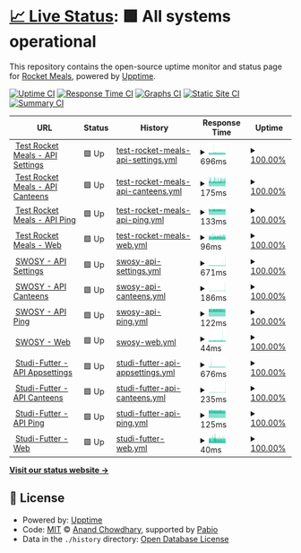 # [📈 Live Status](https://rocket-meals.github.io/rocket-meals-uptime): <!--live status--> **🟩 All systems operational**

This repository contains the open-source uptime monitor and status page for [Rocket Meals](https://rocket-meals.de), powered by [Upptime](https://github.com/upptime/upptime).

[![Uptime CI](https://github.com/rocket-meals/rocket-meals-uptime/workflows/Uptime%20CI/badge.svg)](https://github.com/rocket-meals/rocket-meals-uptime/actions?query=workflow%3A%22Uptime+CI%22)
[![Response Time CI](https://github.com/rocket-meals/rocket-meals-uptime/workflows/Response%20Time%20CI/badge.svg)](https://github.com/rocket-meals/rocket-meals-uptime/actions?query=workflow%3A%22Response+Time+CI%22)
[![Graphs CI](https://github.com/rocket-meals/rocket-meals-uptime/workflows/Graphs%20CI/badge.svg)](https://github.com/rocket-meals/rocket-meals-uptime/actions?query=workflow%3A%22Graphs+CI%22)
[![Static Site CI](https://github.com/rocket-meals/rocket-meals-uptime/workflows/Static%20Site%20CI/badge.svg)](https://github.com/rocket-meals/rocket-meals-uptime/actions?query=workflow%3A%22Static+Site+CI%22)
[![Summary CI](https://github.com/rocket-meals/rocket-meals-uptime/workflows/Summary%20CI/badge.svg)](https://github.com/rocket-meals/rocket-meals-uptime/actions?query=workflow%3A%22Summary+CI%22)

<!--start: status pages-->
<!-- This summary is generated by Upptime (https://github.com/upptime/upptime) -->
<!-- Do not edit this manually, your changes will be overwritten -->
<!-- prettier-ignore -->
| URL | Status | History | Response Time | Uptime |
| --- | ------ | ------- | ------------- | ------ |
| <img alt="" src="https://test.rocket-meals.de/rocket-meals/api/assets/d9c13781-1b83-411a-83d4-562e50b85a0b" height="13"> [Test Rocket Meals - API Settings](https://test.rocket-meals.de/rocket-meals/api/items/app_settings) | 🟩 Up | [test-rocket-meals-api-settings.yml](https://github.com/rocket-meals/rocket-meals-uptime/commits/HEAD/history/test-rocket-meals-api-settings.yml) | <details><summary><img alt="Response time graph" src="./graphs/test-rocket-meals-api-settings/response-time-week.png" height="20"> 696ms</summary><br><a href="https://rocket-meals.github.io/rocket-meals-uptime/history/test-rocket-meals-api-settings"><img alt="Response time 709" src="https://img.shields.io/endpoint?url=https%3A%2F%2Fraw.githubusercontent.com%2Frocket-meals%2Frocket-meals-uptime%2FHEAD%2Fapi%2Ftest-rocket-meals-api-settings%2Fresponse-time.json"></a><br><a href="https://rocket-meals.github.io/rocket-meals-uptime/history/test-rocket-meals-api-settings"><img alt="24-hour response time 678" src="https://img.shields.io/endpoint?url=https%3A%2F%2Fraw.githubusercontent.com%2Frocket-meals%2Frocket-meals-uptime%2FHEAD%2Fapi%2Ftest-rocket-meals-api-settings%2Fresponse-time-day.json"></a><br><a href="https://rocket-meals.github.io/rocket-meals-uptime/history/test-rocket-meals-api-settings"><img alt="7-day response time 696" src="https://img.shields.io/endpoint?url=https%3A%2F%2Fraw.githubusercontent.com%2Frocket-meals%2Frocket-meals-uptime%2FHEAD%2Fapi%2Ftest-rocket-meals-api-settings%2Fresponse-time-week.json"></a><br><a href="https://rocket-meals.github.io/rocket-meals-uptime/history/test-rocket-meals-api-settings"><img alt="30-day response time 686" src="https://img.shields.io/endpoint?url=https%3A%2F%2Fraw.githubusercontent.com%2Frocket-meals%2Frocket-meals-uptime%2FHEAD%2Fapi%2Ftest-rocket-meals-api-settings%2Fresponse-time-month.json"></a><br><a href="https://rocket-meals.github.io/rocket-meals-uptime/history/test-rocket-meals-api-settings"><img alt="1-year response time 709" src="https://img.shields.io/endpoint?url=https%3A%2F%2Fraw.githubusercontent.com%2Frocket-meals%2Frocket-meals-uptime%2FHEAD%2Fapi%2Ftest-rocket-meals-api-settings%2Fresponse-time-year.json"></a></details> | <details><summary><a href="https://rocket-meals.github.io/rocket-meals-uptime/history/test-rocket-meals-api-settings">100.00%</a></summary><a href="https://rocket-meals.github.io/rocket-meals-uptime/history/test-rocket-meals-api-settings"><img alt="All-time uptime 99.94%" src="https://img.shields.io/endpoint?url=https%3A%2F%2Fraw.githubusercontent.com%2Frocket-meals%2Frocket-meals-uptime%2FHEAD%2Fapi%2Ftest-rocket-meals-api-settings%2Fuptime.json"></a><br><a href="https://rocket-meals.github.io/rocket-meals-uptime/history/test-rocket-meals-api-settings"><img alt="24-hour uptime 100.00%" src="https://img.shields.io/endpoint?url=https%3A%2F%2Fraw.githubusercontent.com%2Frocket-meals%2Frocket-meals-uptime%2FHEAD%2Fapi%2Ftest-rocket-meals-api-settings%2Fuptime-day.json"></a><br><a href="https://rocket-meals.github.io/rocket-meals-uptime/history/test-rocket-meals-api-settings"><img alt="7-day uptime 100.00%" src="https://img.shields.io/endpoint?url=https%3A%2F%2Fraw.githubusercontent.com%2Frocket-meals%2Frocket-meals-uptime%2FHEAD%2Fapi%2Ftest-rocket-meals-api-settings%2Fuptime-week.json"></a><br><a href="https://rocket-meals.github.io/rocket-meals-uptime/history/test-rocket-meals-api-settings"><img alt="30-day uptime 99.94%" src="https://img.shields.io/endpoint?url=https%3A%2F%2Fraw.githubusercontent.com%2Frocket-meals%2Frocket-meals-uptime%2FHEAD%2Fapi%2Ftest-rocket-meals-api-settings%2Fuptime-month.json"></a><br><a href="https://rocket-meals.github.io/rocket-meals-uptime/history/test-rocket-meals-api-settings"><img alt="1-year uptime 99.94%" src="https://img.shields.io/endpoint?url=https%3A%2F%2Fraw.githubusercontent.com%2Frocket-meals%2Frocket-meals-uptime%2FHEAD%2Fapi%2Ftest-rocket-meals-api-settings%2Fuptime-year.json"></a></details>
| <img alt="" src="https://test.rocket-meals.de/rocket-meals/api/assets/d9c13781-1b83-411a-83d4-562e50b85a0b" height="13"> [Test Rocket Meals - API Canteens](https://test.rocket-meals.de/rocket-meals/api/items/canteens) | 🟩 Up | [test-rocket-meals-api-canteens.yml](https://github.com/rocket-meals/rocket-meals-uptime/commits/HEAD/history/test-rocket-meals-api-canteens.yml) | <details><summary><img alt="Response time graph" src="./graphs/test-rocket-meals-api-canteens/response-time-week.png" height="20"> 175ms</summary><br><a href="https://rocket-meals.github.io/rocket-meals-uptime/history/test-rocket-meals-api-canteens"><img alt="Response time 168" src="https://img.shields.io/endpoint?url=https%3A%2F%2Fraw.githubusercontent.com%2Frocket-meals%2Frocket-meals-uptime%2FHEAD%2Fapi%2Ftest-rocket-meals-api-canteens%2Fresponse-time.json"></a><br><a href="https://rocket-meals.github.io/rocket-meals-uptime/history/test-rocket-meals-api-canteens"><img alt="24-hour response time 176" src="https://img.shields.io/endpoint?url=https%3A%2F%2Fraw.githubusercontent.com%2Frocket-meals%2Frocket-meals-uptime%2FHEAD%2Fapi%2Ftest-rocket-meals-api-canteens%2Fresponse-time-day.json"></a><br><a href="https://rocket-meals.github.io/rocket-meals-uptime/history/test-rocket-meals-api-canteens"><img alt="7-day response time 175" src="https://img.shields.io/endpoint?url=https%3A%2F%2Fraw.githubusercontent.com%2Frocket-meals%2Frocket-meals-uptime%2FHEAD%2Fapi%2Ftest-rocket-meals-api-canteens%2Fresponse-time-week.json"></a><br><a href="https://rocket-meals.github.io/rocket-meals-uptime/history/test-rocket-meals-api-canteens"><img alt="30-day response time 169" src="https://img.shields.io/endpoint?url=https%3A%2F%2Fraw.githubusercontent.com%2Frocket-meals%2Frocket-meals-uptime%2FHEAD%2Fapi%2Ftest-rocket-meals-api-canteens%2Fresponse-time-month.json"></a><br><a href="https://rocket-meals.github.io/rocket-meals-uptime/history/test-rocket-meals-api-canteens"><img alt="1-year response time 168" src="https://img.shields.io/endpoint?url=https%3A%2F%2Fraw.githubusercontent.com%2Frocket-meals%2Frocket-meals-uptime%2FHEAD%2Fapi%2Ftest-rocket-meals-api-canteens%2Fresponse-time-year.json"></a></details> | <details><summary><a href="https://rocket-meals.github.io/rocket-meals-uptime/history/test-rocket-meals-api-canteens">100.00%</a></summary><a href="https://rocket-meals.github.io/rocket-meals-uptime/history/test-rocket-meals-api-canteens"><img alt="All-time uptime 99.94%" src="https://img.shields.io/endpoint?url=https%3A%2F%2Fraw.githubusercontent.com%2Frocket-meals%2Frocket-meals-uptime%2FHEAD%2Fapi%2Ftest-rocket-meals-api-canteens%2Fuptime.json"></a><br><a href="https://rocket-meals.github.io/rocket-meals-uptime/history/test-rocket-meals-api-canteens"><img alt="24-hour uptime 100.00%" src="https://img.shields.io/endpoint?url=https%3A%2F%2Fraw.githubusercontent.com%2Frocket-meals%2Frocket-meals-uptime%2FHEAD%2Fapi%2Ftest-rocket-meals-api-canteens%2Fuptime-day.json"></a><br><a href="https://rocket-meals.github.io/rocket-meals-uptime/history/test-rocket-meals-api-canteens"><img alt="7-day uptime 100.00%" src="https://img.shields.io/endpoint?url=https%3A%2F%2Fraw.githubusercontent.com%2Frocket-meals%2Frocket-meals-uptime%2FHEAD%2Fapi%2Ftest-rocket-meals-api-canteens%2Fuptime-week.json"></a><br><a href="https://rocket-meals.github.io/rocket-meals-uptime/history/test-rocket-meals-api-canteens"><img alt="30-day uptime 99.95%" src="https://img.shields.io/endpoint?url=https%3A%2F%2Fraw.githubusercontent.com%2Frocket-meals%2Frocket-meals-uptime%2FHEAD%2Fapi%2Ftest-rocket-meals-api-canteens%2Fuptime-month.json"></a><br><a href="https://rocket-meals.github.io/rocket-meals-uptime/history/test-rocket-meals-api-canteens"><img alt="1-year uptime 99.94%" src="https://img.shields.io/endpoint?url=https%3A%2F%2Fraw.githubusercontent.com%2Frocket-meals%2Frocket-meals-uptime%2FHEAD%2Fapi%2Ftest-rocket-meals-api-canteens%2Fuptime-year.json"></a></details>
| <img alt="" src="https://test.rocket-meals.de/rocket-meals/api/assets/d9c13781-1b83-411a-83d4-562e50b85a0b" height="13"> [Test Rocket Meals - API Ping](https://test.rocket-meals.de/rocket-meals/api/server/ping) | 🟩 Up | [test-rocket-meals-api-ping.yml](https://github.com/rocket-meals/rocket-meals-uptime/commits/HEAD/history/test-rocket-meals-api-ping.yml) | <details><summary><img alt="Response time graph" src="./graphs/test-rocket-meals-api-ping/response-time-week.png" height="20"> 133ms</summary><br><a href="https://rocket-meals.github.io/rocket-meals-uptime/history/test-rocket-meals-api-ping"><img alt="Response time 130" src="https://img.shields.io/endpoint?url=https%3A%2F%2Fraw.githubusercontent.com%2Frocket-meals%2Frocket-meals-uptime%2FHEAD%2Fapi%2Ftest-rocket-meals-api-ping%2Fresponse-time.json"></a><br><a href="https://rocket-meals.github.io/rocket-meals-uptime/history/test-rocket-meals-api-ping"><img alt="24-hour response time 130" src="https://img.shields.io/endpoint?url=https%3A%2F%2Fraw.githubusercontent.com%2Frocket-meals%2Frocket-meals-uptime%2FHEAD%2Fapi%2Ftest-rocket-meals-api-ping%2Fresponse-time-day.json"></a><br><a href="https://rocket-meals.github.io/rocket-meals-uptime/history/test-rocket-meals-api-ping"><img alt="7-day response time 133" src="https://img.shields.io/endpoint?url=https%3A%2F%2Fraw.githubusercontent.com%2Frocket-meals%2Frocket-meals-uptime%2FHEAD%2Fapi%2Ftest-rocket-meals-api-ping%2Fresponse-time-week.json"></a><br><a href="https://rocket-meals.github.io/rocket-meals-uptime/history/test-rocket-meals-api-ping"><img alt="30-day response time 131" src="https://img.shields.io/endpoint?url=https%3A%2F%2Fraw.githubusercontent.com%2Frocket-meals%2Frocket-meals-uptime%2FHEAD%2Fapi%2Ftest-rocket-meals-api-ping%2Fresponse-time-month.json"></a><br><a href="https://rocket-meals.github.io/rocket-meals-uptime/history/test-rocket-meals-api-ping"><img alt="1-year response time 130" src="https://img.shields.io/endpoint?url=https%3A%2F%2Fraw.githubusercontent.com%2Frocket-meals%2Frocket-meals-uptime%2FHEAD%2Fapi%2Ftest-rocket-meals-api-ping%2Fresponse-time-year.json"></a></details> | <details><summary><a href="https://rocket-meals.github.io/rocket-meals-uptime/history/test-rocket-meals-api-ping">100.00%</a></summary><a href="https://rocket-meals.github.io/rocket-meals-uptime/history/test-rocket-meals-api-ping"><img alt="All-time uptime 99.94%" src="https://img.shields.io/endpoint?url=https%3A%2F%2Fraw.githubusercontent.com%2Frocket-meals%2Frocket-meals-uptime%2FHEAD%2Fapi%2Ftest-rocket-meals-api-ping%2Fuptime.json"></a><br><a href="https://rocket-meals.github.io/rocket-meals-uptime/history/test-rocket-meals-api-ping"><img alt="24-hour uptime 100.00%" src="https://img.shields.io/endpoint?url=https%3A%2F%2Fraw.githubusercontent.com%2Frocket-meals%2Frocket-meals-uptime%2FHEAD%2Fapi%2Ftest-rocket-meals-api-ping%2Fuptime-day.json"></a><br><a href="https://rocket-meals.github.io/rocket-meals-uptime/history/test-rocket-meals-api-ping"><img alt="7-day uptime 100.00%" src="https://img.shields.io/endpoint?url=https%3A%2F%2Fraw.githubusercontent.com%2Frocket-meals%2Frocket-meals-uptime%2FHEAD%2Fapi%2Ftest-rocket-meals-api-ping%2Fuptime-week.json"></a><br><a href="https://rocket-meals.github.io/rocket-meals-uptime/history/test-rocket-meals-api-ping"><img alt="30-day uptime 99.95%" src="https://img.shields.io/endpoint?url=https%3A%2F%2Fraw.githubusercontent.com%2Frocket-meals%2Frocket-meals-uptime%2FHEAD%2Fapi%2Ftest-rocket-meals-api-ping%2Fuptime-month.json"></a><br><a href="https://rocket-meals.github.io/rocket-meals-uptime/history/test-rocket-meals-api-ping"><img alt="1-year uptime 99.94%" src="https://img.shields.io/endpoint?url=https%3A%2F%2Fraw.githubusercontent.com%2Frocket-meals%2Frocket-meals-uptime%2FHEAD%2Fapi%2Ftest-rocket-meals-api-ping%2Fuptime-year.json"></a></details>
| <img alt="" src="https://test.rocket-meals.de/rocket-meals/api/assets/d9c13781-1b83-411a-83d4-562e50b85a0b" height="13"> [Test Rocket Meals - Web](https://rocket-meals.github.io/rocket-meals/) | 🟩 Up | [test-rocket-meals-web.yml](https://github.com/rocket-meals/rocket-meals-uptime/commits/HEAD/history/test-rocket-meals-web.yml) | <details><summary><img alt="Response time graph" src="./graphs/test-rocket-meals-web/response-time-week.png" height="20"> 96ms</summary><br><a href="https://rocket-meals.github.io/rocket-meals-uptime/history/test-rocket-meals-web"><img alt="Response time 98" src="https://img.shields.io/endpoint?url=https%3A%2F%2Fraw.githubusercontent.com%2Frocket-meals%2Frocket-meals-uptime%2FHEAD%2Fapi%2Ftest-rocket-meals-web%2Fresponse-time.json"></a><br><a href="https://rocket-meals.github.io/rocket-meals-uptime/history/test-rocket-meals-web"><img alt="24-hour response time 86" src="https://img.shields.io/endpoint?url=https%3A%2F%2Fraw.githubusercontent.com%2Frocket-meals%2Frocket-meals-uptime%2FHEAD%2Fapi%2Ftest-rocket-meals-web%2Fresponse-time-day.json"></a><br><a href="https://rocket-meals.github.io/rocket-meals-uptime/history/test-rocket-meals-web"><img alt="7-day response time 96" src="https://img.shields.io/endpoint?url=https%3A%2F%2Fraw.githubusercontent.com%2Frocket-meals%2Frocket-meals-uptime%2FHEAD%2Fapi%2Ftest-rocket-meals-web%2Fresponse-time-week.json"></a><br><a href="https://rocket-meals.github.io/rocket-meals-uptime/history/test-rocket-meals-web"><img alt="30-day response time 96" src="https://img.shields.io/endpoint?url=https%3A%2F%2Fraw.githubusercontent.com%2Frocket-meals%2Frocket-meals-uptime%2FHEAD%2Fapi%2Ftest-rocket-meals-web%2Fresponse-time-month.json"></a><br><a href="https://rocket-meals.github.io/rocket-meals-uptime/history/test-rocket-meals-web"><img alt="1-year response time 98" src="https://img.shields.io/endpoint?url=https%3A%2F%2Fraw.githubusercontent.com%2Frocket-meals%2Frocket-meals-uptime%2FHEAD%2Fapi%2Ftest-rocket-meals-web%2Fresponse-time-year.json"></a></details> | <details><summary><a href="https://rocket-meals.github.io/rocket-meals-uptime/history/test-rocket-meals-web">100.00%</a></summary><a href="https://rocket-meals.github.io/rocket-meals-uptime/history/test-rocket-meals-web"><img alt="All-time uptime 100.00%" src="https://img.shields.io/endpoint?url=https%3A%2F%2Fraw.githubusercontent.com%2Frocket-meals%2Frocket-meals-uptime%2FHEAD%2Fapi%2Ftest-rocket-meals-web%2Fuptime.json"></a><br><a href="https://rocket-meals.github.io/rocket-meals-uptime/history/test-rocket-meals-web"><img alt="24-hour uptime 100.00%" src="https://img.shields.io/endpoint?url=https%3A%2F%2Fraw.githubusercontent.com%2Frocket-meals%2Frocket-meals-uptime%2FHEAD%2Fapi%2Ftest-rocket-meals-web%2Fuptime-day.json"></a><br><a href="https://rocket-meals.github.io/rocket-meals-uptime/history/test-rocket-meals-web"><img alt="7-day uptime 100.00%" src="https://img.shields.io/endpoint?url=https%3A%2F%2Fraw.githubusercontent.com%2Frocket-meals%2Frocket-meals-uptime%2FHEAD%2Fapi%2Ftest-rocket-meals-web%2Fuptime-week.json"></a><br><a href="https://rocket-meals.github.io/rocket-meals-uptime/history/test-rocket-meals-web"><img alt="30-day uptime 100.00%" src="https://img.shields.io/endpoint?url=https%3A%2F%2Fraw.githubusercontent.com%2Frocket-meals%2Frocket-meals-uptime%2FHEAD%2Fapi%2Ftest-rocket-meals-web%2Fuptime-month.json"></a><br><a href="https://rocket-meals.github.io/rocket-meals-uptime/history/test-rocket-meals-web"><img alt="1-year uptime 100.00%" src="https://img.shields.io/endpoint?url=https%3A%2F%2Fraw.githubusercontent.com%2Frocket-meals%2Frocket-meals-uptime%2FHEAD%2Fapi%2Ftest-rocket-meals-web%2Fuptime-year.json"></a></details>
| <img alt="" src="https://swosy.rocket-meals.de/rocket-meals/api/assets/443ed197-ac6b-49c6-a004-525c0d00683d" height="13"> [SWOSY - API Settings](https://swosy.rocket-meals.de/rocket-meals/api/items/app_settings) | 🟩 Up | [swosy-api-settings.yml](https://github.com/rocket-meals/rocket-meals-uptime/commits/HEAD/history/swosy-api-settings.yml) | <details><summary><img alt="Response time graph" src="./graphs/swosy-api-settings/response-time-week.png" height="20"> 671ms</summary><br><a href="https://rocket-meals.github.io/rocket-meals-uptime/history/swosy-api-settings"><img alt="Response time 672" src="https://img.shields.io/endpoint?url=https%3A%2F%2Fraw.githubusercontent.com%2Frocket-meals%2Frocket-meals-uptime%2FHEAD%2Fapi%2Fswosy-api-settings%2Fresponse-time.json"></a><br><a href="https://rocket-meals.github.io/rocket-meals-uptime/history/swosy-api-settings"><img alt="24-hour response time 798" src="https://img.shields.io/endpoint?url=https%3A%2F%2Fraw.githubusercontent.com%2Frocket-meals%2Frocket-meals-uptime%2FHEAD%2Fapi%2Fswosy-api-settings%2Fresponse-time-day.json"></a><br><a href="https://rocket-meals.github.io/rocket-meals-uptime/history/swosy-api-settings"><img alt="7-day response time 671" src="https://img.shields.io/endpoint?url=https%3A%2F%2Fraw.githubusercontent.com%2Frocket-meals%2Frocket-meals-uptime%2FHEAD%2Fapi%2Fswosy-api-settings%2Fresponse-time-week.json"></a><br><a href="https://rocket-meals.github.io/rocket-meals-uptime/history/swosy-api-settings"><img alt="30-day response time 653" src="https://img.shields.io/endpoint?url=https%3A%2F%2Fraw.githubusercontent.com%2Frocket-meals%2Frocket-meals-uptime%2FHEAD%2Fapi%2Fswosy-api-settings%2Fresponse-time-month.json"></a><br><a href="https://rocket-meals.github.io/rocket-meals-uptime/history/swosy-api-settings"><img alt="1-year response time 672" src="https://img.shields.io/endpoint?url=https%3A%2F%2Fraw.githubusercontent.com%2Frocket-meals%2Frocket-meals-uptime%2FHEAD%2Fapi%2Fswosy-api-settings%2Fresponse-time-year.json"></a></details> | <details><summary><a href="https://rocket-meals.github.io/rocket-meals-uptime/history/swosy-api-settings">100.00%</a></summary><a href="https://rocket-meals.github.io/rocket-meals-uptime/history/swosy-api-settings"><img alt="All-time uptime 100.00%" src="https://img.shields.io/endpoint?url=https%3A%2F%2Fraw.githubusercontent.com%2Frocket-meals%2Frocket-meals-uptime%2FHEAD%2Fapi%2Fswosy-api-settings%2Fuptime.json"></a><br><a href="https://rocket-meals.github.io/rocket-meals-uptime/history/swosy-api-settings"><img alt="24-hour uptime 100.00%" src="https://img.shields.io/endpoint?url=https%3A%2F%2Fraw.githubusercontent.com%2Frocket-meals%2Frocket-meals-uptime%2FHEAD%2Fapi%2Fswosy-api-settings%2Fuptime-day.json"></a><br><a href="https://rocket-meals.github.io/rocket-meals-uptime/history/swosy-api-settings"><img alt="7-day uptime 100.00%" src="https://img.shields.io/endpoint?url=https%3A%2F%2Fraw.githubusercontent.com%2Frocket-meals%2Frocket-meals-uptime%2FHEAD%2Fapi%2Fswosy-api-settings%2Fuptime-week.json"></a><br><a href="https://rocket-meals.github.io/rocket-meals-uptime/history/swosy-api-settings"><img alt="30-day uptime 100.00%" src="https://img.shields.io/endpoint?url=https%3A%2F%2Fraw.githubusercontent.com%2Frocket-meals%2Frocket-meals-uptime%2FHEAD%2Fapi%2Fswosy-api-settings%2Fuptime-month.json"></a><br><a href="https://rocket-meals.github.io/rocket-meals-uptime/history/swosy-api-settings"><img alt="1-year uptime 100.00%" src="https://img.shields.io/endpoint?url=https%3A%2F%2Fraw.githubusercontent.com%2Frocket-meals%2Frocket-meals-uptime%2FHEAD%2Fapi%2Fswosy-api-settings%2Fuptime-year.json"></a></details>
| <img alt="" src="https://swosy.rocket-meals.de/rocket-meals/api/assets/443ed197-ac6b-49c6-a004-525c0d00683d" height="13"> [SWOSY - API Canteens](https://swosy.rocket-meals.de/rocket-meals/api/items/canteens) | 🟩 Up | [swosy-api-canteens.yml](https://github.com/rocket-meals/rocket-meals-uptime/commits/HEAD/history/swosy-api-canteens.yml) | <details><summary><img alt="Response time graph" src="./graphs/swosy-api-canteens/response-time-week.png" height="20"> 186ms</summary><br><a href="https://rocket-meals.github.io/rocket-meals-uptime/history/swosy-api-canteens"><img alt="Response time 164" src="https://img.shields.io/endpoint?url=https%3A%2F%2Fraw.githubusercontent.com%2Frocket-meals%2Frocket-meals-uptime%2FHEAD%2Fapi%2Fswosy-api-canteens%2Fresponse-time.json"></a><br><a href="https://rocket-meals.github.io/rocket-meals-uptime/history/swosy-api-canteens"><img alt="24-hour response time 371" src="https://img.shields.io/endpoint?url=https%3A%2F%2Fraw.githubusercontent.com%2Frocket-meals%2Frocket-meals-uptime%2FHEAD%2Fapi%2Fswosy-api-canteens%2Fresponse-time-day.json"></a><br><a href="https://rocket-meals.github.io/rocket-meals-uptime/history/swosy-api-canteens"><img alt="7-day response time 186" src="https://img.shields.io/endpoint?url=https%3A%2F%2Fraw.githubusercontent.com%2Frocket-meals%2Frocket-meals-uptime%2FHEAD%2Fapi%2Fswosy-api-canteens%2Fresponse-time-week.json"></a><br><a href="https://rocket-meals.github.io/rocket-meals-uptime/history/swosy-api-canteens"><img alt="30-day response time 174" src="https://img.shields.io/endpoint?url=https%3A%2F%2Fraw.githubusercontent.com%2Frocket-meals%2Frocket-meals-uptime%2FHEAD%2Fapi%2Fswosy-api-canteens%2Fresponse-time-month.json"></a><br><a href="https://rocket-meals.github.io/rocket-meals-uptime/history/swosy-api-canteens"><img alt="1-year response time 164" src="https://img.shields.io/endpoint?url=https%3A%2F%2Fraw.githubusercontent.com%2Frocket-meals%2Frocket-meals-uptime%2FHEAD%2Fapi%2Fswosy-api-canteens%2Fresponse-time-year.json"></a></details> | <details><summary><a href="https://rocket-meals.github.io/rocket-meals-uptime/history/swosy-api-canteens">100.00%</a></summary><a href="https://rocket-meals.github.io/rocket-meals-uptime/history/swosy-api-canteens"><img alt="All-time uptime 100.00%" src="https://img.shields.io/endpoint?url=https%3A%2F%2Fraw.githubusercontent.com%2Frocket-meals%2Frocket-meals-uptime%2FHEAD%2Fapi%2Fswosy-api-canteens%2Fuptime.json"></a><br><a href="https://rocket-meals.github.io/rocket-meals-uptime/history/swosy-api-canteens"><img alt="24-hour uptime 100.00%" src="https://img.shields.io/endpoint?url=https%3A%2F%2Fraw.githubusercontent.com%2Frocket-meals%2Frocket-meals-uptime%2FHEAD%2Fapi%2Fswosy-api-canteens%2Fuptime-day.json"></a><br><a href="https://rocket-meals.github.io/rocket-meals-uptime/history/swosy-api-canteens"><img alt="7-day uptime 100.00%" src="https://img.shields.io/endpoint?url=https%3A%2F%2Fraw.githubusercontent.com%2Frocket-meals%2Frocket-meals-uptime%2FHEAD%2Fapi%2Fswosy-api-canteens%2Fuptime-week.json"></a><br><a href="https://rocket-meals.github.io/rocket-meals-uptime/history/swosy-api-canteens"><img alt="30-day uptime 100.00%" src="https://img.shields.io/endpoint?url=https%3A%2F%2Fraw.githubusercontent.com%2Frocket-meals%2Frocket-meals-uptime%2FHEAD%2Fapi%2Fswosy-api-canteens%2Fuptime-month.json"></a><br><a href="https://rocket-meals.github.io/rocket-meals-uptime/history/swosy-api-canteens"><img alt="1-year uptime 100.00%" src="https://img.shields.io/endpoint?url=https%3A%2F%2Fraw.githubusercontent.com%2Frocket-meals%2Frocket-meals-uptime%2FHEAD%2Fapi%2Fswosy-api-canteens%2Fuptime-year.json"></a></details>
| <img alt="" src="https://swosy.rocket-meals.de/rocket-meals/api/assets/443ed197-ac6b-49c6-a004-525c0d00683d" height="13"> [SWOSY - API Ping](https://swosy.rocket-meals.de/rocket-meals/api/server/ping) | 🟩 Up | [swosy-api-ping.yml](https://github.com/rocket-meals/rocket-meals-uptime/commits/HEAD/history/swosy-api-ping.yml) | <details><summary><img alt="Response time graph" src="./graphs/swosy-api-ping/response-time-week.png" height="20"> 122ms</summary><br><a href="https://rocket-meals.github.io/rocket-meals-uptime/history/swosy-api-ping"><img alt="Response time 121" src="https://img.shields.io/endpoint?url=https%3A%2F%2Fraw.githubusercontent.com%2Frocket-meals%2Frocket-meals-uptime%2FHEAD%2Fapi%2Fswosy-api-ping%2Fresponse-time.json"></a><br><a href="https://rocket-meals.github.io/rocket-meals-uptime/history/swosy-api-ping"><img alt="24-hour response time 119" src="https://img.shields.io/endpoint?url=https%3A%2F%2Fraw.githubusercontent.com%2Frocket-meals%2Frocket-meals-uptime%2FHEAD%2Fapi%2Fswosy-api-ping%2Fresponse-time-day.json"></a><br><a href="https://rocket-meals.github.io/rocket-meals-uptime/history/swosy-api-ping"><img alt="7-day response time 122" src="https://img.shields.io/endpoint?url=https%3A%2F%2Fraw.githubusercontent.com%2Frocket-meals%2Frocket-meals-uptime%2FHEAD%2Fapi%2Fswosy-api-ping%2Fresponse-time-week.json"></a><br><a href="https://rocket-meals.github.io/rocket-meals-uptime/history/swosy-api-ping"><img alt="30-day response time 121" src="https://img.shields.io/endpoint?url=https%3A%2F%2Fraw.githubusercontent.com%2Frocket-meals%2Frocket-meals-uptime%2FHEAD%2Fapi%2Fswosy-api-ping%2Fresponse-time-month.json"></a><br><a href="https://rocket-meals.github.io/rocket-meals-uptime/history/swosy-api-ping"><img alt="1-year response time 121" src="https://img.shields.io/endpoint?url=https%3A%2F%2Fraw.githubusercontent.com%2Frocket-meals%2Frocket-meals-uptime%2FHEAD%2Fapi%2Fswosy-api-ping%2Fresponse-time-year.json"></a></details> | <details><summary><a href="https://rocket-meals.github.io/rocket-meals-uptime/history/swosy-api-ping">100.00%</a></summary><a href="https://rocket-meals.github.io/rocket-meals-uptime/history/swosy-api-ping"><img alt="All-time uptime 100.00%" src="https://img.shields.io/endpoint?url=https%3A%2F%2Fraw.githubusercontent.com%2Frocket-meals%2Frocket-meals-uptime%2FHEAD%2Fapi%2Fswosy-api-ping%2Fuptime.json"></a><br><a href="https://rocket-meals.github.io/rocket-meals-uptime/history/swosy-api-ping"><img alt="24-hour uptime 100.00%" src="https://img.shields.io/endpoint?url=https%3A%2F%2Fraw.githubusercontent.com%2Frocket-meals%2Frocket-meals-uptime%2FHEAD%2Fapi%2Fswosy-api-ping%2Fuptime-day.json"></a><br><a href="https://rocket-meals.github.io/rocket-meals-uptime/history/swosy-api-ping"><img alt="7-day uptime 100.00%" src="https://img.shields.io/endpoint?url=https%3A%2F%2Fraw.githubusercontent.com%2Frocket-meals%2Frocket-meals-uptime%2FHEAD%2Fapi%2Fswosy-api-ping%2Fuptime-week.json"></a><br><a href="https://rocket-meals.github.io/rocket-meals-uptime/history/swosy-api-ping"><img alt="30-day uptime 100.00%" src="https://img.shields.io/endpoint?url=https%3A%2F%2Fraw.githubusercontent.com%2Frocket-meals%2Frocket-meals-uptime%2FHEAD%2Fapi%2Fswosy-api-ping%2Fuptime-month.json"></a><br><a href="https://rocket-meals.github.io/rocket-meals-uptime/history/swosy-api-ping"><img alt="1-year uptime 100.00%" src="https://img.shields.io/endpoint?url=https%3A%2F%2Fraw.githubusercontent.com%2Frocket-meals%2Frocket-meals-uptime%2FHEAD%2Fapi%2Fswosy-api-ping%2Fuptime-year.json"></a></details>
| <img alt="" src="https://swosy.rocket-meals.de/rocket-meals/api/assets/443ed197-ac6b-49c6-a004-525c0d00683d" height="13"> [SWOSY - Web](https://rocket-meals.github.io/swosy/) | 🟩 Up | [swosy-web.yml](https://github.com/rocket-meals/rocket-meals-uptime/commits/HEAD/history/swosy-web.yml) | <details><summary><img alt="Response time graph" src="./graphs/swosy-web/response-time-week.png" height="20"> 44ms</summary><br><a href="https://rocket-meals.github.io/rocket-meals-uptime/history/swosy-web"><img alt="Response time 43" src="https://img.shields.io/endpoint?url=https%3A%2F%2Fraw.githubusercontent.com%2Frocket-meals%2Frocket-meals-uptime%2FHEAD%2Fapi%2Fswosy-web%2Fresponse-time.json"></a><br><a href="https://rocket-meals.github.io/rocket-meals-uptime/history/swosy-web"><img alt="24-hour response time 40" src="https://img.shields.io/endpoint?url=https%3A%2F%2Fraw.githubusercontent.com%2Frocket-meals%2Frocket-meals-uptime%2FHEAD%2Fapi%2Fswosy-web%2Fresponse-time-day.json"></a><br><a href="https://rocket-meals.github.io/rocket-meals-uptime/history/swosy-web"><img alt="7-day response time 44" src="https://img.shields.io/endpoint?url=https%3A%2F%2Fraw.githubusercontent.com%2Frocket-meals%2Frocket-meals-uptime%2FHEAD%2Fapi%2Fswosy-web%2Fresponse-time-week.json"></a><br><a href="https://rocket-meals.github.io/rocket-meals-uptime/history/swosy-web"><img alt="30-day response time 44" src="https://img.shields.io/endpoint?url=https%3A%2F%2Fraw.githubusercontent.com%2Frocket-meals%2Frocket-meals-uptime%2FHEAD%2Fapi%2Fswosy-web%2Fresponse-time-month.json"></a><br><a href="https://rocket-meals.github.io/rocket-meals-uptime/history/swosy-web"><img alt="1-year response time 43" src="https://img.shields.io/endpoint?url=https%3A%2F%2Fraw.githubusercontent.com%2Frocket-meals%2Frocket-meals-uptime%2FHEAD%2Fapi%2Fswosy-web%2Fresponse-time-year.json"></a></details> | <details><summary><a href="https://rocket-meals.github.io/rocket-meals-uptime/history/swosy-web">100.00%</a></summary><a href="https://rocket-meals.github.io/rocket-meals-uptime/history/swosy-web"><img alt="All-time uptime 100.00%" src="https://img.shields.io/endpoint?url=https%3A%2F%2Fraw.githubusercontent.com%2Frocket-meals%2Frocket-meals-uptime%2FHEAD%2Fapi%2Fswosy-web%2Fuptime.json"></a><br><a href="https://rocket-meals.github.io/rocket-meals-uptime/history/swosy-web"><img alt="24-hour uptime 100.00%" src="https://img.shields.io/endpoint?url=https%3A%2F%2Fraw.githubusercontent.com%2Frocket-meals%2Frocket-meals-uptime%2FHEAD%2Fapi%2Fswosy-web%2Fuptime-day.json"></a><br><a href="https://rocket-meals.github.io/rocket-meals-uptime/history/swosy-web"><img alt="7-day uptime 100.00%" src="https://img.shields.io/endpoint?url=https%3A%2F%2Fraw.githubusercontent.com%2Frocket-meals%2Frocket-meals-uptime%2FHEAD%2Fapi%2Fswosy-web%2Fuptime-week.json"></a><br><a href="https://rocket-meals.github.io/rocket-meals-uptime/history/swosy-web"><img alt="30-day uptime 100.00%" src="https://img.shields.io/endpoint?url=https%3A%2F%2Fraw.githubusercontent.com%2Frocket-meals%2Frocket-meals-uptime%2FHEAD%2Fapi%2Fswosy-web%2Fuptime-month.json"></a><br><a href="https://rocket-meals.github.io/rocket-meals-uptime/history/swosy-web"><img alt="1-year uptime 100.00%" src="https://img.shields.io/endpoint?url=https%3A%2F%2Fraw.githubusercontent.com%2Frocket-meals%2Frocket-meals-uptime%2FHEAD%2Fapi%2Fswosy-web%2Fuptime-year.json"></a></details>
| <img alt="" src="https://studi-futter.rocket-meals.de/rocket-meals/api/assets/3410fefc-9447-49ce-ae8e-0cd9f2129d8a" height="13"> [Studi-Futter - API Appsettings](https://studi-futter.rocket-meals.de/rocket-meals/api/items/app_settings) | 🟩 Up | [studi-futter-api-appsettings.yml](https://github.com/rocket-meals/rocket-meals-uptime/commits/HEAD/history/studi-futter-api-appsettings.yml) | <details><summary><img alt="Response time graph" src="./graphs/studi-futter-api-appsettings/response-time-week.png" height="20"> 676ms</summary><br><a href="https://rocket-meals.github.io/rocket-meals-uptime/history/studi-futter-api-appsettings"><img alt="Response time 689" src="https://img.shields.io/endpoint?url=https%3A%2F%2Fraw.githubusercontent.com%2Frocket-meals%2Frocket-meals-uptime%2FHEAD%2Fapi%2Fstudi-futter-api-appsettings%2Fresponse-time.json"></a><br><a href="https://rocket-meals.github.io/rocket-meals-uptime/history/studi-futter-api-appsettings"><img alt="24-hour response time 622" src="https://img.shields.io/endpoint?url=https%3A%2F%2Fraw.githubusercontent.com%2Frocket-meals%2Frocket-meals-uptime%2FHEAD%2Fapi%2Fstudi-futter-api-appsettings%2Fresponse-time-day.json"></a><br><a href="https://rocket-meals.github.io/rocket-meals-uptime/history/studi-futter-api-appsettings"><img alt="7-day response time 676" src="https://img.shields.io/endpoint?url=https%3A%2F%2Fraw.githubusercontent.com%2Frocket-meals%2Frocket-meals-uptime%2FHEAD%2Fapi%2Fstudi-futter-api-appsettings%2Fresponse-time-week.json"></a><br><a href="https://rocket-meals.github.io/rocket-meals-uptime/history/studi-futter-api-appsettings"><img alt="30-day response time 660" src="https://img.shields.io/endpoint?url=https%3A%2F%2Fraw.githubusercontent.com%2Frocket-meals%2Frocket-meals-uptime%2FHEAD%2Fapi%2Fstudi-futter-api-appsettings%2Fresponse-time-month.json"></a><br><a href="https://rocket-meals.github.io/rocket-meals-uptime/history/studi-futter-api-appsettings"><img alt="1-year response time 689" src="https://img.shields.io/endpoint?url=https%3A%2F%2Fraw.githubusercontent.com%2Frocket-meals%2Frocket-meals-uptime%2FHEAD%2Fapi%2Fstudi-futter-api-appsettings%2Fresponse-time-year.json"></a></details> | <details><summary><a href="https://rocket-meals.github.io/rocket-meals-uptime/history/studi-futter-api-appsettings">100.00%</a></summary><a href="https://rocket-meals.github.io/rocket-meals-uptime/history/studi-futter-api-appsettings"><img alt="All-time uptime 100.00%" src="https://img.shields.io/endpoint?url=https%3A%2F%2Fraw.githubusercontent.com%2Frocket-meals%2Frocket-meals-uptime%2FHEAD%2Fapi%2Fstudi-futter-api-appsettings%2Fuptime.json"></a><br><a href="https://rocket-meals.github.io/rocket-meals-uptime/history/studi-futter-api-appsettings"><img alt="24-hour uptime 100.00%" src="https://img.shields.io/endpoint?url=https%3A%2F%2Fraw.githubusercontent.com%2Frocket-meals%2Frocket-meals-uptime%2FHEAD%2Fapi%2Fstudi-futter-api-appsettings%2Fuptime-day.json"></a><br><a href="https://rocket-meals.github.io/rocket-meals-uptime/history/studi-futter-api-appsettings"><img alt="7-day uptime 100.00%" src="https://img.shields.io/endpoint?url=https%3A%2F%2Fraw.githubusercontent.com%2Frocket-meals%2Frocket-meals-uptime%2FHEAD%2Fapi%2Fstudi-futter-api-appsettings%2Fuptime-week.json"></a><br><a href="https://rocket-meals.github.io/rocket-meals-uptime/history/studi-futter-api-appsettings"><img alt="30-day uptime 100.00%" src="https://img.shields.io/endpoint?url=https%3A%2F%2Fraw.githubusercontent.com%2Frocket-meals%2Frocket-meals-uptime%2FHEAD%2Fapi%2Fstudi-futter-api-appsettings%2Fuptime-month.json"></a><br><a href="https://rocket-meals.github.io/rocket-meals-uptime/history/studi-futter-api-appsettings"><img alt="1-year uptime 100.00%" src="https://img.shields.io/endpoint?url=https%3A%2F%2Fraw.githubusercontent.com%2Frocket-meals%2Frocket-meals-uptime%2FHEAD%2Fapi%2Fstudi-futter-api-appsettings%2Fuptime-year.json"></a></details>
| <img alt="" src="https://studi-futter.rocket-meals.de/rocket-meals/api/assets/3410fefc-9447-49ce-ae8e-0cd9f2129d8a" height="13"> [Studi-Futter - API Canteens](https://studi-futter.rocket-meals.de/rocket-meals/api/items/canteens) | 🟩 Up | [studi-futter-api-canteens.yml](https://github.com/rocket-meals/rocket-meals-uptime/commits/HEAD/history/studi-futter-api-canteens.yml) | <details><summary><img alt="Response time graph" src="./graphs/studi-futter-api-canteens/response-time-week.png" height="20"> 235ms</summary><br><a href="https://rocket-meals.github.io/rocket-meals-uptime/history/studi-futter-api-canteens"><img alt="Response time 198" src="https://img.shields.io/endpoint?url=https%3A%2F%2Fraw.githubusercontent.com%2Frocket-meals%2Frocket-meals-uptime%2FHEAD%2Fapi%2Fstudi-futter-api-canteens%2Fresponse-time.json"></a><br><a href="https://rocket-meals.github.io/rocket-meals-uptime/history/studi-futter-api-canteens"><img alt="24-hour response time 428" src="https://img.shields.io/endpoint?url=https%3A%2F%2Fraw.githubusercontent.com%2Frocket-meals%2Frocket-meals-uptime%2FHEAD%2Fapi%2Fstudi-futter-api-canteens%2Fresponse-time-day.json"></a><br><a href="https://rocket-meals.github.io/rocket-meals-uptime/history/studi-futter-api-canteens"><img alt="7-day response time 235" src="https://img.shields.io/endpoint?url=https%3A%2F%2Fraw.githubusercontent.com%2Frocket-meals%2Frocket-meals-uptime%2FHEAD%2Fapi%2Fstudi-futter-api-canteens%2Fresponse-time-week.json"></a><br><a href="https://rocket-meals.github.io/rocket-meals-uptime/history/studi-futter-api-canteens"><img alt="30-day response time 204" src="https://img.shields.io/endpoint?url=https%3A%2F%2Fraw.githubusercontent.com%2Frocket-meals%2Frocket-meals-uptime%2FHEAD%2Fapi%2Fstudi-futter-api-canteens%2Fresponse-time-month.json"></a><br><a href="https://rocket-meals.github.io/rocket-meals-uptime/history/studi-futter-api-canteens"><img alt="1-year response time 198" src="https://img.shields.io/endpoint?url=https%3A%2F%2Fraw.githubusercontent.com%2Frocket-meals%2Frocket-meals-uptime%2FHEAD%2Fapi%2Fstudi-futter-api-canteens%2Fresponse-time-year.json"></a></details> | <details><summary><a href="https://rocket-meals.github.io/rocket-meals-uptime/history/studi-futter-api-canteens">100.00%</a></summary><a href="https://rocket-meals.github.io/rocket-meals-uptime/history/studi-futter-api-canteens"><img alt="All-time uptime 100.00%" src="https://img.shields.io/endpoint?url=https%3A%2F%2Fraw.githubusercontent.com%2Frocket-meals%2Frocket-meals-uptime%2FHEAD%2Fapi%2Fstudi-futter-api-canteens%2Fuptime.json"></a><br><a href="https://rocket-meals.github.io/rocket-meals-uptime/history/studi-futter-api-canteens"><img alt="24-hour uptime 100.00%" src="https://img.shields.io/endpoint?url=https%3A%2F%2Fraw.githubusercontent.com%2Frocket-meals%2Frocket-meals-uptime%2FHEAD%2Fapi%2Fstudi-futter-api-canteens%2Fuptime-day.json"></a><br><a href="https://rocket-meals.github.io/rocket-meals-uptime/history/studi-futter-api-canteens"><img alt="7-day uptime 100.00%" src="https://img.shields.io/endpoint?url=https%3A%2F%2Fraw.githubusercontent.com%2Frocket-meals%2Frocket-meals-uptime%2FHEAD%2Fapi%2Fstudi-futter-api-canteens%2Fuptime-week.json"></a><br><a href="https://rocket-meals.github.io/rocket-meals-uptime/history/studi-futter-api-canteens"><img alt="30-day uptime 100.00%" src="https://img.shields.io/endpoint?url=https%3A%2F%2Fraw.githubusercontent.com%2Frocket-meals%2Frocket-meals-uptime%2FHEAD%2Fapi%2Fstudi-futter-api-canteens%2Fuptime-month.json"></a><br><a href="https://rocket-meals.github.io/rocket-meals-uptime/history/studi-futter-api-canteens"><img alt="1-year uptime 100.00%" src="https://img.shields.io/endpoint?url=https%3A%2F%2Fraw.githubusercontent.com%2Frocket-meals%2Frocket-meals-uptime%2FHEAD%2Fapi%2Fstudi-futter-api-canteens%2Fuptime-year.json"></a></details>
| <img alt="" src="https://studi-futter.rocket-meals.de/rocket-meals/api/assets/3410fefc-9447-49ce-ae8e-0cd9f2129d8a" height="13"> [Studi-Futter - API Ping](https://studi-futter.rocket-meals.de/rocket-meals/api/server/ping) | 🟩 Up | [studi-futter-api-ping.yml](https://github.com/rocket-meals/rocket-meals-uptime/commits/HEAD/history/studi-futter-api-ping.yml) | <details><summary><img alt="Response time graph" src="./graphs/studi-futter-api-ping/response-time-week.png" height="20"> 125ms</summary><br><a href="https://rocket-meals.github.io/rocket-meals-uptime/history/studi-futter-api-ping"><img alt="Response time 125" src="https://img.shields.io/endpoint?url=https%3A%2F%2Fraw.githubusercontent.com%2Frocket-meals%2Frocket-meals-uptime%2FHEAD%2Fapi%2Fstudi-futter-api-ping%2Fresponse-time.json"></a><br><a href="https://rocket-meals.github.io/rocket-meals-uptime/history/studi-futter-api-ping"><img alt="24-hour response time 122" src="https://img.shields.io/endpoint?url=https%3A%2F%2Fraw.githubusercontent.com%2Frocket-meals%2Frocket-meals-uptime%2FHEAD%2Fapi%2Fstudi-futter-api-ping%2Fresponse-time-day.json"></a><br><a href="https://rocket-meals.github.io/rocket-meals-uptime/history/studi-futter-api-ping"><img alt="7-day response time 125" src="https://img.shields.io/endpoint?url=https%3A%2F%2Fraw.githubusercontent.com%2Frocket-meals%2Frocket-meals-uptime%2FHEAD%2Fapi%2Fstudi-futter-api-ping%2Fresponse-time-week.json"></a><br><a href="https://rocket-meals.github.io/rocket-meals-uptime/history/studi-futter-api-ping"><img alt="30-day response time 127" src="https://img.shields.io/endpoint?url=https%3A%2F%2Fraw.githubusercontent.com%2Frocket-meals%2Frocket-meals-uptime%2FHEAD%2Fapi%2Fstudi-futter-api-ping%2Fresponse-time-month.json"></a><br><a href="https://rocket-meals.github.io/rocket-meals-uptime/history/studi-futter-api-ping"><img alt="1-year response time 125" src="https://img.shields.io/endpoint?url=https%3A%2F%2Fraw.githubusercontent.com%2Frocket-meals%2Frocket-meals-uptime%2FHEAD%2Fapi%2Fstudi-futter-api-ping%2Fresponse-time-year.json"></a></details> | <details><summary><a href="https://rocket-meals.github.io/rocket-meals-uptime/history/studi-futter-api-ping">100.00%</a></summary><a href="https://rocket-meals.github.io/rocket-meals-uptime/history/studi-futter-api-ping"><img alt="All-time uptime 100.00%" src="https://img.shields.io/endpoint?url=https%3A%2F%2Fraw.githubusercontent.com%2Frocket-meals%2Frocket-meals-uptime%2FHEAD%2Fapi%2Fstudi-futter-api-ping%2Fuptime.json"></a><br><a href="https://rocket-meals.github.io/rocket-meals-uptime/history/studi-futter-api-ping"><img alt="24-hour uptime 100.00%" src="https://img.shields.io/endpoint?url=https%3A%2F%2Fraw.githubusercontent.com%2Frocket-meals%2Frocket-meals-uptime%2FHEAD%2Fapi%2Fstudi-futter-api-ping%2Fuptime-day.json"></a><br><a href="https://rocket-meals.github.io/rocket-meals-uptime/history/studi-futter-api-ping"><img alt="7-day uptime 100.00%" src="https://img.shields.io/endpoint?url=https%3A%2F%2Fraw.githubusercontent.com%2Frocket-meals%2Frocket-meals-uptime%2FHEAD%2Fapi%2Fstudi-futter-api-ping%2Fuptime-week.json"></a><br><a href="https://rocket-meals.github.io/rocket-meals-uptime/history/studi-futter-api-ping"><img alt="30-day uptime 100.00%" src="https://img.shields.io/endpoint?url=https%3A%2F%2Fraw.githubusercontent.com%2Frocket-meals%2Frocket-meals-uptime%2FHEAD%2Fapi%2Fstudi-futter-api-ping%2Fuptime-month.json"></a><br><a href="https://rocket-meals.github.io/rocket-meals-uptime/history/studi-futter-api-ping"><img alt="1-year uptime 100.00%" src="https://img.shields.io/endpoint?url=https%3A%2F%2Fraw.githubusercontent.com%2Frocket-meals%2Frocket-meals-uptime%2FHEAD%2Fapi%2Fstudi-futter-api-ping%2Fuptime-year.json"></a></details>
| <img alt="" src="https://studi-futter.rocket-meals.de/rocket-meals/api/assets/3410fefc-9447-49ce-ae8e-0cd9f2129d8a" height="13"> [Studi-Futter - Web](https://rocket-meals.github.io/studi-futter/) | 🟩 Up | [studi-futter-web.yml](https://github.com/rocket-meals/rocket-meals-uptime/commits/HEAD/history/studi-futter-web.yml) | <details><summary><img alt="Response time graph" src="./graphs/studi-futter-web/response-time-week.png" height="20"> 40ms</summary><br><a href="https://rocket-meals.github.io/rocket-meals-uptime/history/studi-futter-web"><img alt="Response time 41" src="https://img.shields.io/endpoint?url=https%3A%2F%2Fraw.githubusercontent.com%2Frocket-meals%2Frocket-meals-uptime%2FHEAD%2Fapi%2Fstudi-futter-web%2Fresponse-time.json"></a><br><a href="https://rocket-meals.github.io/rocket-meals-uptime/history/studi-futter-web"><img alt="24-hour response time 37" src="https://img.shields.io/endpoint?url=https%3A%2F%2Fraw.githubusercontent.com%2Frocket-meals%2Frocket-meals-uptime%2FHEAD%2Fapi%2Fstudi-futter-web%2Fresponse-time-day.json"></a><br><a href="https://rocket-meals.github.io/rocket-meals-uptime/history/studi-futter-web"><img alt="7-day response time 40" src="https://img.shields.io/endpoint?url=https%3A%2F%2Fraw.githubusercontent.com%2Frocket-meals%2Frocket-meals-uptime%2FHEAD%2Fapi%2Fstudi-futter-web%2Fresponse-time-week.json"></a><br><a href="https://rocket-meals.github.io/rocket-meals-uptime/history/studi-futter-web"><img alt="30-day response time 42" src="https://img.shields.io/endpoint?url=https%3A%2F%2Fraw.githubusercontent.com%2Frocket-meals%2Frocket-meals-uptime%2FHEAD%2Fapi%2Fstudi-futter-web%2Fresponse-time-month.json"></a><br><a href="https://rocket-meals.github.io/rocket-meals-uptime/history/studi-futter-web"><img alt="1-year response time 41" src="https://img.shields.io/endpoint?url=https%3A%2F%2Fraw.githubusercontent.com%2Frocket-meals%2Frocket-meals-uptime%2FHEAD%2Fapi%2Fstudi-futter-web%2Fresponse-time-year.json"></a></details> | <details><summary><a href="https://rocket-meals.github.io/rocket-meals-uptime/history/studi-futter-web">100.00%</a></summary><a href="https://rocket-meals.github.io/rocket-meals-uptime/history/studi-futter-web"><img alt="All-time uptime 100.00%" src="https://img.shields.io/endpoint?url=https%3A%2F%2Fraw.githubusercontent.com%2Frocket-meals%2Frocket-meals-uptime%2FHEAD%2Fapi%2Fstudi-futter-web%2Fuptime.json"></a><br><a href="https://rocket-meals.github.io/rocket-meals-uptime/history/studi-futter-web"><img alt="24-hour uptime 100.00%" src="https://img.shields.io/endpoint?url=https%3A%2F%2Fraw.githubusercontent.com%2Frocket-meals%2Frocket-meals-uptime%2FHEAD%2Fapi%2Fstudi-futter-web%2Fuptime-day.json"></a><br><a href="https://rocket-meals.github.io/rocket-meals-uptime/history/studi-futter-web"><img alt="7-day uptime 100.00%" src="https://img.shields.io/endpoint?url=https%3A%2F%2Fraw.githubusercontent.com%2Frocket-meals%2Frocket-meals-uptime%2FHEAD%2Fapi%2Fstudi-futter-web%2Fuptime-week.json"></a><br><a href="https://rocket-meals.github.io/rocket-meals-uptime/history/studi-futter-web"><img alt="30-day uptime 100.00%" src="https://img.shields.io/endpoint?url=https%3A%2F%2Fraw.githubusercontent.com%2Frocket-meals%2Frocket-meals-uptime%2FHEAD%2Fapi%2Fstudi-futter-web%2Fuptime-month.json"></a><br><a href="https://rocket-meals.github.io/rocket-meals-uptime/history/studi-futter-web"><img alt="1-year uptime 100.00%" src="https://img.shields.io/endpoint?url=https%3A%2F%2Fraw.githubusercontent.com%2Frocket-meals%2Frocket-meals-uptime%2FHEAD%2Fapi%2Fstudi-futter-web%2Fuptime-year.json"></a></details>

<!--end: status pages-->

[**Visit our status website →**](https://rocket-meals.github.io/rocket-meals-uptime)

## 📄 License

- Powered by: [Upptime](https://github.com/upptime/upptime)
- Code: [MIT](./LICENSE) © [Anand Chowdhary](https://anandchowdhary.com), supported by [Pabio](https://pabio.com)
- Data in the `./history` directory: [Open Database License](https://opendatacommons.org/licenses/odbl/1-0/)
